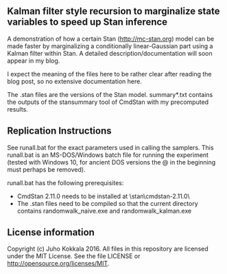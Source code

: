 ## Kalman filter style recursion to marginalize state variables to speed up Stan inference

A demonstration of how a certain Stan (http://mc-stan.org) model can be made faster by marginalizing a conditionally linear-Gaussian part using a Kalman filter within Stan. A detailed description/documentation will soon appear in my blog. 

I expect the meaning of the files here to be rather clear after reading the blog post, so no extensive documentation here.

The .stan files are the versions of the Stan model. summary*.txt contains the outputs of the stansummary tool of CmdStan with my precomputed results.  

## Replication Instructions

See runall.bat for the exact parameters used in calling the samplers. This runall.bat is an MS-DOS/Windows batch file for running the experiment (tested with Windows 10, for ancient DOS versions the @ in the beginning must perhaps be removed). 

runall.bat has the following prerequisites:
- CmdStan 2.11.0 needs to be installed at \stan\cmdstan-2.11.0\
- The .stan files need to be compiled so that the current directory contains randomwalk_naive.exe and randomwalk_kalman.exe

## License information

Copyright (c) Juho Kokkala 2016. All files in this repository are licensed under the MIT License. See the file LICENSE or http://opensource.org/licenses/MIT. 
